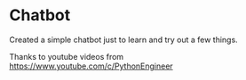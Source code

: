 # Chatbot
Created a simple chatbot just to learn and try out a few things.


Thanks to youtube videos from https://www.youtube.com/c/PythonEngineer

